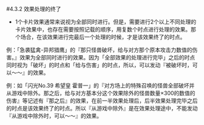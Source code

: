 #4.3.2        效果处理的终了
* 1个卡片效果通常来说视为全部同时进行。但是，需要进行2个以上不同处理的卡片效果中，也存在需要按照记载的顺序，用复数个时点进行处理的效果。那个场合，在该效果进行完最后一个处理的时候，才是该效果终了的时点。

例：「急袭猛禽-异邦猎鹰」的『那只怪兽破坏，给与对方那个原本攻击力数值的伤害。』效果为全部同时进行的效果。因为「全部效果的处理进行完毕」之后的时点同时视为「破坏」的时点和「给与伤害」的时点，所以，可以发动『被破坏时，可以～～』的效果。

例：如「闪光No.39 希望皇 霍普一」的『对方场上的特殊召唤的怪兽全部破坏并从游戏中除外。那之后，给与对方基本分这个效果除外的怪兽数量×300的数值的伤害』等记述有『那之后』的效果，在前一半效果处理后，后半效果处理完毕之后的时点是该效果终了的时点。所以『从游戏中除外』是在效果处理途中，不能发动『从游戏中除外时，可以～～』的效果。
